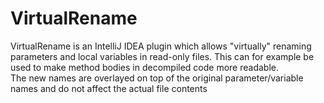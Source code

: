 # VirtualRename

VirtualRename is an IntelliJ IDEA plugin which allows "virtually" renaming parameters and local variables in read-only
files. This can for example be used to make method bodies in decompiled code more readable.\
The new names are overlayed on top of the original parameter/variable names and do not affect the actual file contents
